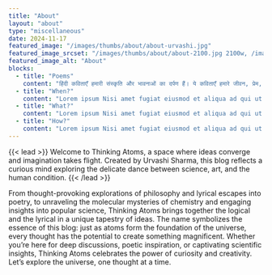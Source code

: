 ```yaml
---
title: "About"
layout: "about"
type: "miscellaneous"
date: 2024-11-17
featured_image: "/images/thumbs/about/about-urvashi.jpg"
featured_image_srcset: "/images/thumbs/about/about-2100.jpg 2100w, /images/thumbs/about/about-1050.jpg 1050w"
featured_image_alt: "About"
blocks:
  - title: "Poems"
    content: "हिंदी कविताएँ हमारी संस्कृति और भावनाओं का दर्पण हैं। ये कविताएँ हमारे जीवन, प्रेम, भक्ति, राष्ट्रभक्ति और प्रकृति के प्रति हमारे दृष्टिकोण को व्यक्त करती हैं। हिंदी साहित्य में प्राचीन काल से लेकर आधुनिक युग तक, कविताओं ने समाज को प्रेरणा और मार्गदर्शन दिया है।."
  - title: "When?"
    content: "Lorem ipsum Nisi amet fugiat eiusmod et aliqua ad qui ut nisi Ut aute anim mollit fugiat qui sit ex occaecat et eu mollit nisi pariatur fugiat deserunt dolor veniam reprehenderit aliquip magna nisi consequat aliqua veniam in aute ullamco Duis laborum ad non pariatur sit."
  - title: "What?"
    content: "Lorem ipsum Nisi amet fugiat eiusmod et aliqua ad qui ut nisi Ut aute anim mollit fugiat qui sit ex occaecat et eu mollit nisi pariatur fugiat deserunt dolor veniam reprehenderit aliquip magna nisi consequat aliqua veniam in aute ullamco Duis laborum ad non pariatur sit."
  - title: "How?"
    content: "Lorem ipsum Nisi amet fugiat eiusmod et aliqua ad qui ut nisi Ut aute anim mollit fugiat qui sit ex occaecat et eu mollit nisi pariatur fugiat deserunt dolor veniam reprehenderit aliquip magna nisi consequat aliqua veniam in aute ullamco Duis laborum ad non pariatur sit."
---
```

{{< lead >}}
Welcome to Thinking Atoms, a space where ideas converge and imagination takes flight. Created by Urvashi Sharma, this blog reflects a curious mind exploring the delicate dance between science, art, and the human condition. 
{{< /lead >}}

From thought-provoking explorations of philosophy and lyrical escapes into poetry, to unraveling the molecular mysteries of chemistry and engaging insights into popular science, Thinking Atoms brings together the logical and the lyrical in a unique tapestry of ideas. The name symbolizes the essence of this blog: just as atoms form the foundation of the universe, every thought has the potential to create something magnificent. Whether you’re here for deep discussions, poetic inspiration, or captivating scientific insights, Thinking Atoms celebrates the power of curiosity and creativity. Let’s explore the universe, one thought at a time.